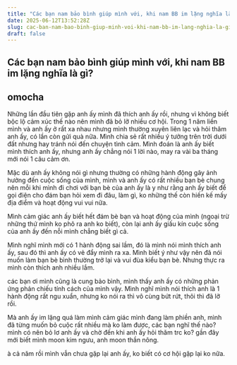 ```yaml
---
title: "Các bạn nam bảo bình giúp mình với, khi nam BB im lặng nghĩa là gì?"
date: 2025-06-12T13:52:28Z
slug: cac-ban-nam-bao-binh-giup-minh-voi-khi-nam-bb-im-lang-nghia-la-gi
draft: false
---
```


## Các bạn nam bảo bình giúp mình với, khi nam BB im lặng nghĩa là gì?

## omocha

Những lần đầu tiên gặp anh ấy mình đã thích anh ấy rồi, nhưng vì không biết bộc lộ cảm xúc thế nào nên mình đã bỏ lỡ nhiều cơ hội. Trong 1 năm liền mình và anh ấy ở rất xa nhau nhưng mình thường xuyên liên lạc và hỏi thăm anh ấy, có lần còn gửi quà nữa. Mình chia sẻ rất nhiều ý tưởng trên trời dưới đất nhưng hay tránh nói đến chuyện tình cảm. Mình đoán là anh ấy biết mình thích anh ấy, nhưng anh ấy chẳng nói 1 lời nào, may ra vài ba tháng mới nói 1 câu cảm ơn.

Mặc dù anh ấy không nói gì nhưng thường có những hành động gây ảnh hưởng đến cuộc sống của mình, mình và anh ấy có rất nhiều bạn bè chung nên mỗi khi mình đi chơi với bạn bè của anh ấy là y như rằng anh ấy biết để gọi điện cho đám bạn hỏi xem đi đâu, làm gì, ko những thế còn hiến kế mấy địa điểm và hoạt động vui vui nữa.

Mình cảm giác anh ấy biết hết đám bè bạn và hoạt động của mình (ngoại trừ những thứ mình ko phô ra anh ko biết), còn lại anh ấy giấu kín cuộc sống của anh ấy đến nỗi mình chẳng biết gì cả.

Mình nghĩ mình mới có 1 hành động sai lầm, đó là mình nói mình thích anh ấy, sau đó thì anh ấy có vẻ đẩy mình ra xa. Mình biết ý như vậy nên đã nói muốn làm bạn bè bình thường trở lại và vui đùa kiểu bạn bè. Nhưng thực ra mình còn thích anh nhiều lắm.

các bạn ơi mình cũng là cung bảo bình, mình thấy anh ấy có những phản ứng phản chiếu tính cách của mình vậy. Mình nghĩ mình nói thích anh là 1 hành động rất ngu xuẩn, nhưng ko nói ra thì vô cùng bứt rứt, thôi thì đã lỡ rồi. 

Mà anh ấy im lặng quá làm mình cảm giác mình đang làm phiền anh, mình đã từng muốn bỏ cuộc rất nhiều mà ko làm được, các bạn nghĩ thế nào?mình có nên bỏ lơ anh ấy và chờ đến khi anh ấy hỏi thăm trc ko?
gần đây mới biết mình moon kim ngưu, anh moon thần nông.
 
à cả năm rồi mình vẫn chưa gặp lại anh ấy, ko biết có cơ hội gặp lại ko nữa.